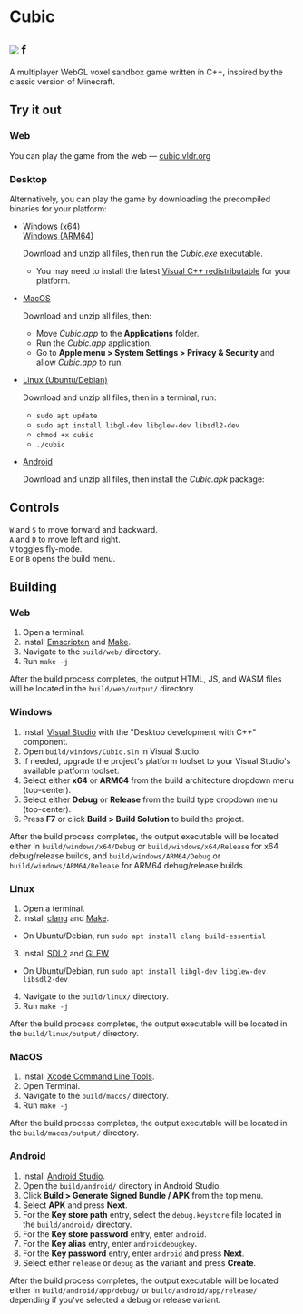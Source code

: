 # Cubic

[![](https://i.imgur.com/5tS5i3M.png)](https://cubic.vldr.org/)
f
---

A multiplayer WebGL voxel sandbox game written in C++, inspired by the classic version of Minecraft.

## Try it out

### Web
You can play the game from the web — [cubic.vldr.org](https://cubic.vldr.org/)

### Desktop

Alternatively, you can play the game by downloading the precompiled binaries for your platform:

- [Windows (x64)](https://github.com/vldr/Cubic/releases/download/Build/Cubic_Windows_x64.zip)  
[Windows (ARM64)](https://github.com/vldr/Cubic/releases/download/Build/Cubic_Windows_ARM64.zip)

  Download and unzip all files, then run the *Cubic.exe* executable.
  - You may need to install the latest [Visual C++ redistributable](https://learn.microsoft.com/en-us/cpp/windows/latest-supported-vc-redist?view=msvc-170#latest-microsoft-visual-c-redistributable-version) for your platform.
- [MacOS](https://github.com/vldr/Cubic/releases/download/Build/Cubic_MacOS.zip)

  Download and unzip all files, then:
  * Move *Cubic.app* to the **Applications** folder.
  * Run the *Cubic.app* application.
  * Go to **Apple menu > System Settings > Privacy & Security** and allow *Cubic.app* to run.
- [Linux (Ubuntu/Debian)](https://github.com/vldr/Cubic/releases/download/Build/Cubic_Linux.zip)

  Download and unzip all files, then in a terminal, run:
  * `sudo apt update`
  * `sudo apt install libgl-dev libglew-dev libsdl2-dev`
  * `chmod +x cubic`
  * `./cubic`
- [Android](https://github.com/vldr/Cubic/releases/download/Build/Cubic_Android.zip)

  Download and unzip all files, then install the *Cubic.apk* package:

## Controls

`W` and `S` to move forward and backward.   
`A` and `D` to move left and right.  
`V` toggles fly-mode.  
`E` or `B` opens the build menu.  

## Building

### Web

1. Open a terminal.
2. Install [Emscripten](https://emscripten.org/docs/getting_started/downloads.html) and [Make](https://www.gnu.org/software/make/manual/make.html).
3. Navigate to the `build/web/` directory.
4. Run `make -j`

After the build process completes, the output HTML, JS, and WASM files will be located in the `build/web/output/` directory.

### Windows

1. Install [Visual Studio](https://visualstudio.microsoft.com/#vs-section) with the "Desktop development with C++" component.
2. Open `build/windows/Cubic.sln` in Visual Studio.
3. If needed, upgrade the project's platform toolset to your Visual Studio's available platform toolset.
4. Select either **x64** or **ARM64** from the build architecture dropdown menu (top-center).
5. Select either **Debug** or **Release** from the build type dropdown menu (top-center).
6. Press **F7** or click **Build > Build Solution** to build the project.

After the build process completes, the output executable will be located either in `build/windows/x64/Debug` or `build/windows/x64/Release` for x64 debug/release builds, and `build/windows/ARM64/Debug` or `build/windows/ARM64/Release` for ARM64 debug/release builds.

### Linux

1. Open a terminal.
2. Install [clang](https://clang.llvm.org/) and [Make](https://www.gnu.org/software/make/manual/make.html).
* On Ubuntu/Debian, run `sudo apt install clang build-essential`
3. Install [SDL2](https://wiki.libsdl.org/SDL2/Installation#linuxunix) and [GLEW](https://glew.sourceforge.net/install.html) 
* On Ubuntu/Debian, run `sudo apt install libgl-dev libglew-dev libsdl2-dev`
4. Navigate to the `build/linux/` directory.
5. Run `make -j`

After the build process completes, the output executable will be located in the `build/linux/output/` directory.

### MacOS

1. Install [Xcode Command Line Tools](https://mac.install.guide/commandlinetools/4.html).
2. Open Terminal. 
3. Navigate to the `build/macos/` directory.
4. Run `make -j`

After the build process completes, the output executable will be located in the `build/macos/output/` directory.

### Android

1. Install [Android Studio](https://developer.android.com/studio).
2. Open the `build/android/` directory in Android Studio.
3. Click **Build > Generate Signed Bundle / APK** from the top menu.
4. Select **APK** and press **Next**.
5. For the **Key store path** entry, select the `debug.keystore` file located in the `build/android/` directory.
6. For the **Key store password** entry, enter `android`.
7. For the **Key alias** entry, enter `androiddebugkey`.
8. For the **Key password** entry, enter `android` and press **Next**.
9. Select either `release` or `debug` as the variant and press **Create**.

After the build process completes, the output executable will be located either in `build/android/app/debug/` or 
`build/android/app/release/` depending if you've selected a debug or release variant.

